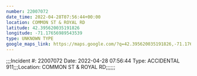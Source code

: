 ```yaml
---
number: 22007072
date_time: 2022-04-28T07:56:44+00:00
location: COMMON ST & ROYAL RD
latitude: 42.395620035191826
longitude: -71.17656989543539
type: UNKNOWN TYPE
google_maps_link: https://maps.google.com/?q=42.395620035191826,-71.17656989543539
---
```


;;;Incident #: 22007072  Date: 2022-04-28 07:56:44   Type: ACCIDENTAL 911;;;Location: COMMON ST & ROYAL RD;;;;;;
